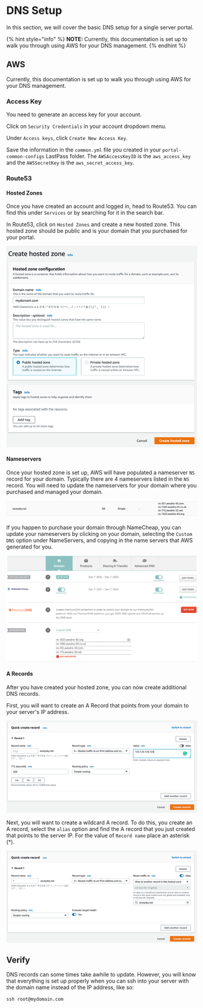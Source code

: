 # DNS Setup

In this section, we will cover the basic DNS setup for a single server portal.

{% hint style="info" %}
**NOTE:** Currently, this documentation is set up to walk you through using AWS for your DNS management.
{% endhint %}

## AWS

Currently, this documentation is set up to walk you through using AWS for your DNS management.

### Access Key

You need to generate an access key for your account.

Click on `Security Credentials` in your account dropdown menu.

Under `Access keys`, click `Create New Access Key`.

Save the information in the `common.yml` file you created in your `portal-common-configs` LastPass folder. The `AWSAccessKeyID` is the `aws_access_key` and the `AWSSecretKey` is the `aws_secret_access_key`.

### Route53

#### Hosted Zones

Once you have created an account and logged in, head to Route53. You can find this under `Services` or by searching for it in the search bar.

In Route53, click on `Hosted Zones` and create a new hosted zone. This hosted zone should be public and is your domain that you purchased for your portal.

![](<../../.gitbook/assets/Hosted Zone Creation.png>)

#### Nameservers

Once your hosted zone is set up, AWS will have populated a nameserver `NS` record for your domain. Typically there are 4 nameservers listed in the `NS` record. You will need to update the nameservers for your domain where you purchased and managed your domain.&#x20;

![](<../../.gitbook/assets/Screen Shot 2022-01-21 at 10.40.10 AM.png>)

If you happen to purchase your domain through NameCheap, you can update your nameservers by clicking on your domain, selecting the `Custom DNS` option under NameServers, and copying in the name servers that AWS generated for you.

![](<../../.gitbook/assets/Screen Shot 2022-01-05 at 2.55.33 PM.png>)

#### A Records

After you have created your hosted zone, you can now create additional DNS records.

First, you will want to create an A Record that points from your domain to your server's IP address.&#x20;

![](<../../.gitbook/assets/Route53 A record.png>)

Next, you will want to create a wildcard A record. To do this, you create an A record, select the `alias` option and find the A record that you just created that points to the server IP. For the value of `Record name` place an asterisk (\*).

![](<../../.gitbook/assets/Route53 Wildcard A record.png>)

## Verify

DNS records can some times take awhile to update. However, you will know that everything is set up properly when you can ssh into your server with the domain name instead of the IP address, like so:

```
ssh root@mydomain.com
```

